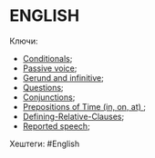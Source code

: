 
# ENGLISH #

Ключи: 
* [Conditionals](Conditionals.md);
* [Passive voice](Passive-voice);
* [Gerund and infinitive](Gerund-infinitive);
* [Questions](Question);
* [Conjunctions](Conjunctions);
* [Prepositions of Time (in, on, at) ](Prepositions-of-time);
* [Defining-Relative-Clauses](Defining-Relative-Clauses);
* [Reported speech](Reported-speech); 

Хештеги: #English